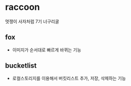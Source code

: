 # raccoon
멋쟁이 사자처럼 7기 너구리굴

## fox
- 이미지가 순서대로 빠르게 바뀌는 기능

## bucketlist
- 로컬스토리지를 이용해서 버킷리스트 추가, 저장, 삭제하는 기능
